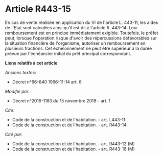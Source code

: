 # Article R443-15

En cas de vente réalisée en application du VI de l'article L. 443-11, les aides de l'Etat sont calculées ainsi qu'il est dit
à l'article R. 443-14. Leur remboursement est en principe immédiatement exigible. Toutefois, le préfet peut, lorsque
l'opération risque d'avoir des répercussions défavorables sur la situation financière de l'organisme, autoriser un
remboursement en plusieurs fractions. Cet échelonnement ne peut être supérieur à la durée prévue par l'échéancier initial du
prêt principal correspondant.

**Liens relatifs à cet article**

_Anciens textes_:

  - Décret n°66-840 1966-11-14 art. 8

_Modifié par_:

  - Décret n°2019-1183 du 15 novembre 2019 - art. 1

_Cite_:

  - Code de la construction et de l'habitation. - art. L443-11
  - Code de la construction et de l'habitation. - art. R443-14

_Cité par_:

  - Code de la construction et de l'habitation. - art. R443-12 (M)
  - Code de la construction et de l'habitation. - art. R443-16 (M)

